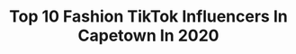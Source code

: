 ---
title: Top 10 Fashion TikTok Influencers In Capetown In 2020
description: >-
  Find top fashion TikTok influencers in Capetown in 2020. Most popular hashtags: #fyp #fashion #tiktoksouthafrica #makeup.
platform: TikTok
hits: 4
text_top: Discover the most popular TikTok accounts on inBeat.
text_bottom: Our platform has 4 TikTok influencers like this in Capetown, South Africa for you to connect with.
profiles:
  - username: "may.tayla"
    fullname: >-
      Tayla May 🦋
    bio: >-
      my Instagram^ 💘 17 🇿🇦
    location: "South Africa"
    followers: 181300
    engagement: 1608
    commentsToLikes: 0.026233
    id: ckd06jk3ba9x00j23gcbik4cb
    verified: true
    hashtags: "#tiktoksouthafrica, #relatable, #style, #greenscreen"
  - username: "malcolm_moore_"
    fullname: >-
      Malcolm Moore
    bio: >-
      Dm's open, follow the gram 👇🏻☝🏻
    location: "South Africa"
    followers: 26600
    engagement: 643
    commentsToLikes: 0.061261
    id: cka0xdfd36mil0i78t3icl7mr
    verified: false
    hashtags: "#tiktoksouthafrica, #instyle, #tiktoksa, #capetown"
  - username: "chadhaupt_"
    fullname: >-
      Chad Haupt
    bio: >-
      F O R G I N G G E N T L E M E N 🐺 Menswear Style Tips Build a timeless wardrobe
    location: "South Africa"
    followers: 55600
    engagement: 441
    commentsToLikes: 0.045717
    id: ckck3asvwn4bj0j23hjalbtjd
    verified: false
    hashtags: "#autumnfashion, #mensfashion, #mensstyleguide, #dating"
  - username: "startupwithjo"
    fullname: >-
      Jo Morrison
    bio: >-
      ✨ College Drop-Out To 7-Figure CEO ✨ I help women create success online
    location: "South Africa"
    followers: 41600
    engagement: 739
    commentsToLikes: 0.018093
    id: ck9dsedrq7t0z0j788b3n25s7
    verified: false
    hashtags: "#behindthescenes, #entrepreneurship, #entrepreneurlife, #southafrica"
  - username: "avril_albetti"
    fullname: >-
      Avril Albetti
    bio: >-
      Model Maker, Former Local & International Model🇿🇦🇮🇹 RGB Fashion Police,
    location: "South Africa"
    followers: 3650
    engagement: 1281
    commentsToLikes: 0.106112
    id: ckdt4mgassu9o0j23dep31je9
    verified: false
    hashtags: "#instyle, #projectxsa, #amazingtransition, #pheadraparks"
  - username: "__ohsodandy_"
    fullname: >-
      kiara.a.dandridge
    bio: >-
      21 Vibes on good music, good fashion Sews as well Art too 🇿🇦
    location: "South Africa"
    followers: 11500
    engagement: 1682
    commentsToLikes: 0.027734
    id: ckav3zycnad8w0j23grzfftv1
    verified: false
    hashtags: "#photoshoot, #transition, #fashion, #outfits"
  - username: "addfashion"
    fullname: >-
      cutegirls
    bio: >-
      Fashion girl
    location: "South Africa"
    followers: 1800000
    engagement: 872
    commentsToLikes: 0.004589
    id: ck85cin0a1u140j7828ujstlz
    verified: false
    hashtags: "#beautiful, #fyp, #makeup, #fashion"
  - username: "siyabunny"
    fullname: >-
      Siyanda Bani
    bio: >-
      Fashion, Beauty, Lifestyle & Travel And fun 🇿🇦
    location: "South Africa"
    followers: 61600
    engagement: 580
    commentsToLikes: 0.011028
    id: ck9k9olv9dzh60j78fgxhi9n3
    verified: false
    hashtags: "#foryoupage, #fyp, #covid19, #fashion"
  - username: "kandyslife"
    fullname: >-
      Kandy
    bio: >-
      DANCE 💃 MAKEUP 💄 AND FASHION ❤️ YOUTUBE: @kandykanemakeup Follow me ON INSTA!
    location: "South Africa"
    followers: 13900
    engagement: 446
    commentsToLikes: 0.019275
    id: ck9gtpy8qnsyb0j78js37bl1k
    verified: false
    hashtags: "#tiktokdance, #fyp, #dancetiktok, #southafrica"
  - username: "kimsayers1"
    fullname: >-
      kimsayers1
    bio: >-
      South African 🌍❤️ Introvert ☺️ Fitness freak💪 Fashion Lover👗👛
    location: "South Africa"
    followers: 6299
    engagement: 538
    commentsToLikes: 0.017139
    id: ckc8drfwr99zs0j23pivdd97y
    verified: false
    hashtags: "#fyppage, #sundayfunday, #viral, #fypforyou"
---